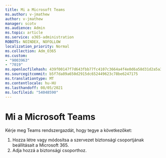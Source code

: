 ```yaml
---
title: Mi a Microsoft Teams
ms.author: v-jmathew
author: v-jmathew
manager: scotv
ms.audience: Admin
ms.topic: article
ms.service: o365-administration
ROBOTS: NOINDEX, NOFOLLOW
localization_priority: Normal
ms.collection: Adm_O365
ms.custom:
- "9003963"
- "7019"
ms.openlocfilehash: 439f00147f7d643fbb77fc4107c3664a4f4e0d6a58d31d2a5a33599fab16185f
ms.sourcegitcommit: b5f7da89a650d2915dc652449623c78be6247175
ms.translationtype: MT
ms.contentlocale: hu-HU
ms.lasthandoff: 08/05/2021
ms.locfileid: "54048590"
---
```

# <a name="what-to-do-if-you-cant-create-a-team-in-microsoft-teams"></a>Mi a Microsoft Teams

Kérje meg Teams rendszergazdát, hogy tegye a következőket:

1. Hozza létre vagy módosítsa a szervezet biztonsági csoportjának beállításait a Microsoft 365.
2. Adja hozzá a biztonsági csoporthoz.
